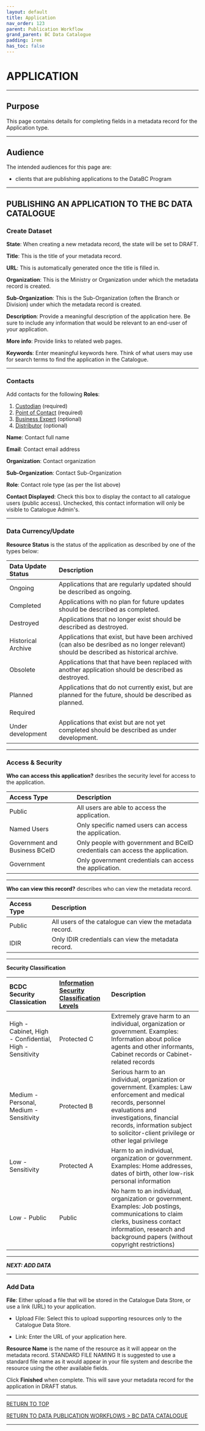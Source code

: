 ```yaml
---
layout: default
title: Application
nav_order: 123
parent: Publication Workflow
grand_parent: BC Data Catalogue
padding: 1rem
has_toc: false
---
```


# APPLICATION

-----------------------

## Purpose

This page contains details for completing fields in a metadata record for the Application type.

-----------------------

## Audience

The intended audiences for this page are:
+ clients that are publishing applications to the DataBC Program

-----------------------

## PUBLISHING AN APPLICATION TO THE BC DATA CATALOGUE

### Create Dataset

**State**: When creating a new metadata record, the state will be set to DRAFT. 

**Title**: This is the title of your metadata record.

**URL**: This is automatically generated once the title is filled in.

**Organization**: This is the Ministry or Organization under which the metadata record is created.

**Sub-Organization**: This is the Sub-Organization (often the Branch or Division) under which the metadata record is created.

**Description**: Provide a meaningful description of the application here. Be sure to include any information that would be relevant to an end-user of your application.

**More info**: Provide links to related web pages.

**Keywords**: Enter meaningful keywords here. Think of what users may use for search terms to find the application in the Catalogue.

---------------

### **Contacts**

Add contacts for the following **Roles**:
1. <a href="./glossary.md/#data_custodian">Custodian</a> (required) 
1. <a href="./glossary.md/#point_of_contact">Point of Contact</a> (required) 
1. <a href="./glossary.md/#business_expert">Business Expert</a> (optional)
1. <a href="./glossary.md/#distributor">Distributor</a> (optional) 

**Name**: Contact full name

**Email**: Contact email address

**Organization**: Contact organization

**Sub-Organization**: Contact Sub-Organization

**Role**: Contact role type (as per the list above)

**Contact Displayed**: Check this box to display the contact to all catalogue users (public access). Unchecked, this contact information will only be visible to Catalogue Admin's.

---------------

### **Data Currency/Update**

**Resource Status** is the status of the application as described by one of the types below: 
 
|Data Update Status| Description
|:---|:---|
|Ongoing|Applications that are regularly updated should be described as ongoing.|
|Completed|Applications with no plan for future updates should be described as completed.
|Destroyed|Applications that no longer exist should be described as destroyed.|
|Historical Archive|Applications that exist, but have been archived (can also be desribed as no longer relevant) should be described as historical archive.
|Obsolete|Applications that that have been replaced with another application should be described as destroyed.
|Planned|Applications that do not currently exist, but are planned for the future, should be described as planned.
|Required| 
|Under development|Applications that exist but are not yet completed should be described as under development.

---------------

### **Access & Security**

**Who can access this application?** desribes the security level for access to the application.

|Access Type| Description
|:---|:---|
|Public| All users are able to access the application.
|Named Users| Only specific named users can access the application.
|Government and Business BCeID| Only people with government and BCeID credentials can access the application.
|Government| Only government credentials can access the application.

------------------------------

**Who can view this record?** describes who can view the metadata record.

|Access Type| Description
|:---|:---|
|Public | All users of the catalogue can view the metadata record.
|IDIR | Only IDIR credentials can view the metadata record.

------------------------------

**Security Classification**

|BCDC Security Classication| [Information Security Classification Levels](https://www2.gov.bc.ca/assets/gov/government/services-for-government-and-broader-public-sector/information-technology-services/standards-files/information_security_classification_standard_july_17_2018.pdf)| Description
|:---|:---|:---|
|High - Cabinet, High - Confidential, High - Sensitivity|Protected C | Extremely grave harm to an individual, organization or government. Examples: Information about police agents and other informants, Cabinet records or Cabinet-related records
|Medium - Personal, Medium - Sensitivity|Protected B | Serious harm to an individual, organization or government. Examples: Law enforcement and medical records, personnel evaluations and investigations, financial records, information subject to solicitor-client privilege or other legal privilege
|Low - Sensitivity|Protected A | Harm to an individual, organization or government. Examples: Home addresses, dates of birth, other low-risk personal information
|Low - Public|Public|No harm to an individual, organization or government. Examples: Job postings, communications to claim clerks, business contact information, research and background papers (without copyright restrictions)

------------------------------

***NEXT: ADD DATA***

------------------------------

### Add Data

**File**: Either upload a file that will be stored in the Catalogue Data Store, or use a link (URL) to your application.
+ Upload File: Select this to upload supporting resources only to the Catalogue Data Store. 

+ Link: Enter the URL of your application here.

**Resource Name** is the name of the resource as it will appear on the metadata record. 
STANDARD FILE NAMING
It is suggested to use a standard file name as it would appear in your file system and describe the resource using the other available fields. 

Click **Finished** when complete.  This will save your metadata record for the application in DRAFT status.

------------------------------
[RETURN TO TOP][1]

[RETURN TO DATA PUBLICATION WORKFLOWS > BC DATA CATALOGUE][2]

-------------------------------------------------------

[1]: #application
[2]: ./dps_bcdc_w.md
